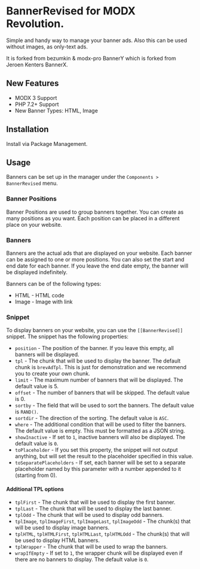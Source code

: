 # BannerRevised for MODX Revolution.

Simple and handy way to manage your banner ads.
Also this can be used without images, as only-text ads.

It is forked from bezumkin & modx-pro BannerY which is forked from Jeroen Kenters BannerX.

## New Features

* MODX 3 Support
* PHP 7.2+ Support
* New Banner Types: HTML, Image

## Installation

Install via Package Management.

## Usage

Banners can be set up in the manager under the `Components > BannerRevised` menu.

### Banner Positions

Banner Positions are used to group banners together. You can create as many positions as you want. Each position can be placed in a different place on your website.

### Banners

Banners are the actual ads that are displayed on your website. Each banner can be assigned to one or more positions. You can also set the start and end date for each banner. If you leave the end date empty, the banner will be displayed indefinitely.

Banners can be of the following types:

* HTML - HTML code
* Image - Image with link

### Snippet

To display banners on your website, you can use the `[[BannerRevised]]` snippet. The snippet has the following properties:

* `position` - The position of the banner. If you leave this empty, all banners will be displayed.
* `tpl` - The chunk that will be used to display the banner. The default chunk is `brevAdTpl`. This is just for demonstration and we recommend you to create your own chunk.
* `limit` - The maximum number of banners that will be displayed. The default value is 5.
* `offset` - The number of banners that will be skipped. The default value is 0.
* `sortby` - The field that will be used to sort the banners. The default value is `RAND()`.
* `sortdir` - The direction of the sorting. The default value is `ASC`.
* `where` - The additional condition that will be used to filter the banners. The default value is empty. This must be formatted as a JSON string.
* `showInactive` - If set to `1`, inactive banners will also be displayed. The default value is `0`.
* `toPlaceholder` - If you set this property, the snippet will not output anything, but will set the result to the placeholder specified in this value.
* `toSeparatePlaceholders` - If set, each banner will be set to a separate placeholder named by this parameter with a number appended to it (starting from 0).

#### Additional TPL options

* `tplFirst` - The chunk that will be used to display the first banner.
* `tplLast` - The chunk that will be used to display the last banner.
* `tplOdd` - The chunk that will be used to display odd banners.
* `tplImage`, `tplImageFirst`, `tplImageLast`, `tplImageOdd` - The chunk(s) that will be used to display image banners.
* `tplHTML`, `tplHTMLFirst`, `tplHTMLLast`, `tplHTMLOdd` - The chunk(s) that will be used to display HTML banners.
* `tplWrapper` - The chunk that will be used to wrap the banners.
* `wrapIfEmpty` - If set to `1`, the wrapper chunk will be displayed even if there are no banners to display. The default value is `0`.
